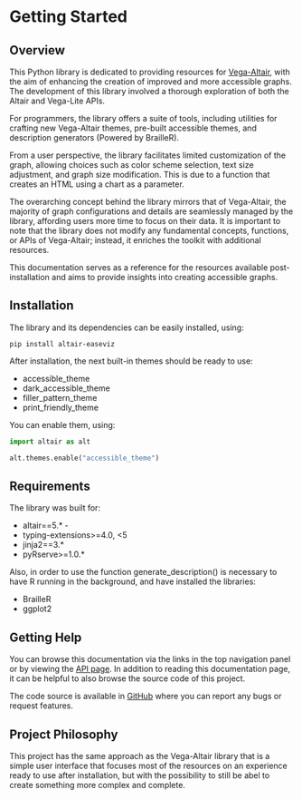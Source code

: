 # Getting Started

## Overview

This Python library is dedicated to providing resources for [Vega-Altair](https://altair-viz.github.io/index.html), with
the aim of enhancing the creation of
improved
and more accessible graphs. The development of this library involved a thorough exploration of both the Altair and
Vega-Lite APIs.

For programmers, the library offers a suite of tools, including utilities for crafting new Vega-Altair themes, pre-built
accessible themes, and description generators (Powered by BrailleR).

From a user perspective, the library facilitates limited customization of the graph, allowing choices such as color
scheme selection, text size adjustment, and graph size modification.
This is due to a function that creates an HTML using a chart as a parameter.

The overarching concept behind the library mirrors that of Vega-Altair, the majority of graph configurations and details
are
seamlessly managed by the library, affording users more time to focus on their data.
It is important to note that the library does not modify any fundamental concepts, functions, or APIs of Vega-Altair;
instead, it enriches the toolkit with additional resources.

This documentation serves as a reference for the resources available post-installation and aims to provide insights into
creating accessible graphs.

## Installation

The library and its dependencies can be easily installed, using:

```
pip install altair-easeviz
```

After installation, the next built-in themes should be ready to use:

- accessible_theme
- dark_accessible_theme
- filler_pattern_theme
- print_friendly_theme

You can enable them, using:

``` py
import altair as alt

alt.themes.enable("accessible_theme")
```

## Requirements

The library was built for:

- altair==5.* -
- typing-extensions>=4.0, <5
- jinja2==3.*
- pyRserve>=1.0.*

Also, in order to use the function generate_description() is necessary to have R running in the background, and have
installed the libraries:

- BrailleR
- ggplot2

## Getting Help

You can browse this documentation via the links in the top navigation panel or by viewing the [API page](p2-api.md).
In addition to reading this documentation page, it can be helpful to also browse the source code of this project.

The code source is available in [GitHub](https://miguelub.github.io/altair-easeviz/) where you can report any bugs or
request features.

## Project Philosophy

This project has the same approach as the Vega-Altair library that is a simple user interface
that focuses most of the resources on an experience ready to use after installation, but with the possibility to still
be abel to create something more complex and complete.

